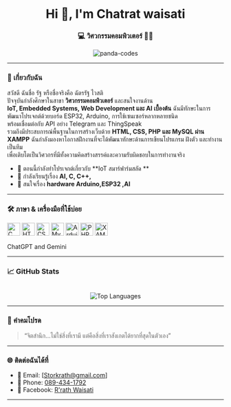 <h1 align="center">Hi 👋, I'm Chatrat waisati </h1>
<h3 align="center">💻 วิศวกรรมคอมพิวเตอร์ 🧠🌌</h3>

<p align="center">
  <img src="https://komarev.com/ghpvc/?username=panda-codes&label=Profile%20views&color=0e75b6&style=flat" alt="panda-codes" />
</p>

---

### 🧩 เกี่ยวกับฉัน

สวัสดี ฉันชื่อ รัฐ หรือชื่อจริงคือ ฉัตรรัฐ ไวสติ  
ปัจจุบันกำลังศึกษาในสาขา **วิศวกรรมคอมพิวเตอร์** และสนใจงานด้าน  
**IoT, Embedded Systems, Web Development และ AI เบื้องต้น**
ฉันมีทักษะในการพัฒนาโปรเจกต์ด้วยบอร์ด ESP32, Arduino, การใช้เซนเซอร์หลากหลายชนิด  
พร้อมเชื่อมต่อกับ API อย่าง Telegram และ ThingSpeak  
รวมถึงมีประสบการณ์พื้นฐานในการสร้างเว็บด้วย **HTML, CSS, PHP และ MySQL ผ่าน XAMPP**
ฉันกำลังมองหาโอกาสฝึกงานที่จะได้พัฒนาทักษะด้านการเขียนโปรแกรม ฝังตัว และทำงานเป็นทีม  
เพื่อเติบโตเป็นวิศวกรที่มีทั้งความคิดสร้างสรรค์และความรับผิดชอบในการทำงานจริง

- 📝 ตอนนี้กำลังทำโปรเจกต์เกี่ยวกับ **IoT สมาร์ฟาร์มสลัด **
- 📝 กำลังเรียนรู้เรื่อง **AI, C, C++,**
- 📝 สนใจเรื่อง **hardware  Arduino,ESP32 ,AI**


---

### 🛠️ ภาษา & เครื่องมือที่ใช้บ่อย

<p align="left">
  <img src="https://cdn.jsdelivr.net/gh/devicons/devicon/icons/c/c-original.svg" height="30" alt="C" />
  <img src="https://cdn.jsdelivr.net/gh/devicons/devicon/icons/html5/html5-original.svg" height="30" alt="HTML5" />
  <img src="https://cdn.jsdelivr.net/gh/devicons/devicon/icons/css3/css3-original.svg" height="30" alt="CSS3" />
  <img src="https://cdn.jsdelivr.net/gh/devicons/devicon/icons/mysql/mysql-original.svg" height="30" alt="MySQL" />
  <img src="https://cdn.jsdelivr.net/gh/devicons/devicon/icons/arduino/arduino-original.svg" height="30" alt="Arduino" />
  <img src="https://cdn.jsdelivr.net/gh/devicons/devicon/icons/php/php-original.svg" height="30" alt="PHP" />
  <img src="https://www.apachefriends.org/images/xampp-logo-ac950edf.svg" height="30" alt="XAMPP" />

</p>
ChatGPT and Gemini

---

### 📈 GitHub Stats

<p align="center">
 
  <br />
  <img src="https://github-readme-stats.vercel.app/api/top-langs/?username=radza99&layout=compact&theme=tokyonight" alt="Top Languages" />
</p>

---

### 💬 คำคมโปรด

> “จิตสำนึก...ไม่ใช่สิ่งที่เรามี แต่คือสิ่งที่เราสังเกตได้ยากที่สุดในตัวเอง”  

---

### 🌐 ติดต่อฉันได้ที่


- 📧 Email: [Storkrath@gmail.com]
- 📱 Phone: [089-434-1792](tel:0894341792)
- 💬 Facebook: [R'rath Waisati](https://www.facebook.com/r.rath.waisati/)


---
